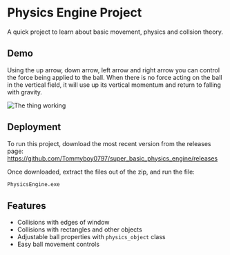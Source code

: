 
# Physics Engine Project

A quick project to learn about basic movement, physics and collsion theory.


## Demo

Using the up arrow, down arrow, left arrow and right arrow you can control the force being applied to the ball. When there is no force acting on the ball in the vertical field, it will use up its vertical momentum and return to falling with gravity.

![The thing working](https://imgur.com/k8xj4uF)




## Deployment

To run this project, download the most recent version from the releases page:
https://github.com/Tommyboy0797/super_basic_physics_engine/releases

Once downloaded, extract the files out of the zip, and run the file:

```bash
PhysicsEngine.exe
```


## Features

- Collisions with edges of window
- Collisions with rectangles and other objects
- Adjustable ball properties with `physics_object` class
- Easy ball movement controls

